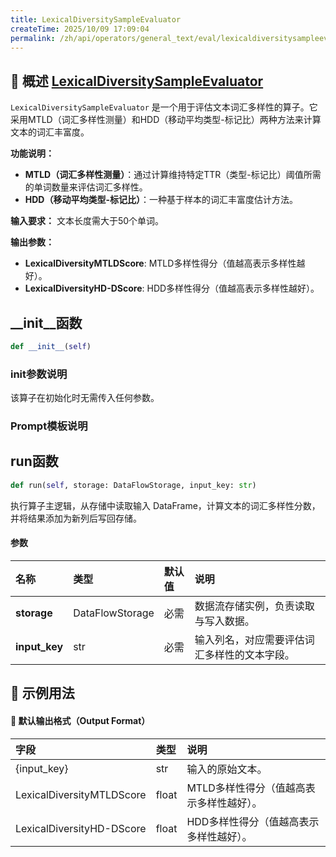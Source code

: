 ```yaml
---
title: LexicalDiversitySampleEvaluator
createTime: 2025/10/09 17:09:04
permalink: /zh/api/operators/general_text/eval/lexicaldiversitysampleevaluator/
---
```


## 📘 概述 [LexicalDiversitySampleEvaluator](https://github.com/OpenDCAI/DataFlow/blob/main/dataflow/operators/reasoning/generate/reasoning_answer_generator.py)

`LexicalDiversitySampleEvaluator` 是一个用于评估文本词汇多样性的算子。它采用MTLD（词汇多样性测量）和HDD（移动平均类型-标记比）两种方法来计算文本的词汇丰富度。

**功能说明：**
- **MTLD（词汇多样性测量）**：通过计算维持特定TTR（类型-标记比）阈值所需的单词数量来评估词汇多样性。
- **HDD（移动平均类型-标记比）**：一种基于样本的词汇丰富度估计方法。

**输入要求：** 文本长度需大于50个单词。

**输出参数：**
- **LexicalDiversityMTLDScore**: MTLD多样性得分（值越高表示多样性越好）。
- **LexicalDiversityHD-DScore**: HDD多样性得分（值越高表示多样性越好）。

## __init__函数
```python
def __init__(self)
```
### init参数说明
该算子在初始化时无需传入任何参数。

### Prompt模板说明

## run函数
```python
def run(self, storage: DataFlowStorage, input_key: str)
```
执行算子主逻辑，从存储中读取输入 DataFrame，计算文本的词汇多样性分数，并将结果添加为新列后写回存储。

#### 参数
| 名称 | 类型 | 默认值 | 说明 |
| :------------- | :---------------- | :---------------- | :----------------- |
| **storage** | DataFlowStorage | 必需 | 数据流存储实例，负责读取与写入数据。 |
| **input_key** | str | 必需 | 输入列名，对应需要评估词汇多样性的文本字段。 |

## 🧠 示例用法


#### 🧾 默认输出格式（Output Format）
| 字段 | 类型 | 说明 |
| :-------------- | :---- | :---------- |
| {input_key} | str | 输入的原始文本。 |
| LexicalDiversityMTLDScore | float | MTLD多样性得分（值越高表示多样性越好）。 |
| LexicalDiversityHD-DScore | float | HDD多样性得分（值越高表示多样性越好）。 |
